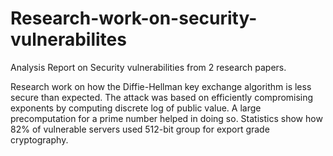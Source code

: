 # Research-work-on-security-vulnerabilites
Analysis Report on Security vulnerabilities from 2 research papers.

Research work on how the Diffie-Hellman key exchange algorithm is less secure than expected. The attack was based on efficiently compromising exponents by computing discrete log of public value. A large precomputation for a prime number helped in doing so. Statistics show how 82% of vulnerable servers used 512-bit group for export grade cryptography.
